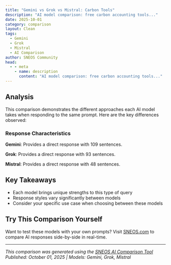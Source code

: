 ```yaml
---
title: "Gemini vs Grok vs Mistral: Carbon Tools"
description: "AI model comparison: free carbon accounting tools..."
date: 2025-10-01
category: comparison
layout: Clean
tags:
  - Gemini
  - Grok
  - Mistral
  - AI Comparison
author: SNEOS Community
head:
  - - meta
    - name: description
      content: "AI model comparison: free carbon accounting tools..."
---
```


<ChatComparison
  title="Gemini vs Grok vs Mistral: Carbon Tools"
  prompt="free carbon accounting tools"
  :responses='{
    "Gemini": "Okay, here\u0027s a breakdown of free carbon accounting tools, categorized for different user needs and with considerations for their limitations:\n\n**I. For Individuals \u0026 Households:**\n\nThese tools are primarily focused on helping you understand and reduce your personal carbon footprint.  They typically estimate emissions based on your lifestyle choices.\n\n*   **Carbon Footprint Calculators (Online Calculators):**\n\n    *   **EPA\u0027s Household Carbon Footprint Calculator (US EPA):**  A good starting point for US residents.  Comprehensive and allows for detailed input.  (epa.gov/ghgemissions/household-carbon-footprint-calculator)\n    *   **Nature Conservancy\u0027s Carbon Footprint Calculator:**  Simple and visually appealing.  Provides insights and tips for reduction. (nature.org/en-us/get-involved/how-to-help/consider-your-impact/carbon-calculator/)\n    *   **Global Footprint Network:**  Calculates your ecological footprint in addition to your carbon footprint. (footprintcalculator.org)\n    *   **WWF Carbon Footprint Calculator:** Focuses on UK data, but still helpful for understanding the categories and impact of different lifestyle choices. (wwf.org.uk/thingsyoucando/carbon-calculator)\n    *   **CoolClimate Network:**  A research-based calculator from UC Berkeley.  More detailed and offers recommendations tailored to your region. (coolclimate.berkeley.edu/calculator)\n\n    **Pros:**\n\n    *   Easy to use.\n    *   Quick results.\n    *   Helpful for raising awareness.\n    *   Often provide tips for reducing emissions.\n\n    **Cons:**\n\n    *   Estimates, not precise measurements.\n    *   Accuracy varies depending on the calculator and the quality of your input.\n    *   May not account for all emission sources.\n    *   Limited data for specific regions or lifestyles.\n\n*   **Mobile Apps:**\n\n    *   **Capture:** Automatically tracks your transport emissions and helps you offset them.\n    *   **JouleBug:** Gamified approach to sustainable living. Tracks your habits and provides challenges.\n    *   **Oroeco:**  Connects to your bank accounts to track your spending and estimate the carbon footprint of your purchases.\n    *   **Earth Hero:** Similar to JouleBug, tracks sustainable actions and provides tips.\n\n    **Pros:**\n\n    *   Convenient and portable.\n    *   Can track emissions over time.\n    *   May offer personalized recommendations.\n    *   Some integrate with other apps and services.\n\n    **Cons:**\n\n    *   Privacy concerns (especially with apps that access financial data).\n    *   Accuracy depends on the app\u0027s algorithms and data sources.\n    *   Can be battery-intensive.\n    *   Many have in-app purchases or subscriptions for full features.\n\n**II. For Small Businesses \u0026 Organizations (Often Limited Free Tiers or Trials):**\n\nThese tools help businesses estimate and track their carbon footprint, often with features for reporting and reduction planning.  The free versions are usually limited in scope and features.\n\n*   **Website Carbon Calculator:**  Specifically for assessing the carbon footprint of your website. (websitecarbon.com)\n*   **Normative.io (Free Carbon Calculator):** Provides a quick estimate of your carbon footprint based on industry and revenue.  More comprehensive features require a paid subscription.\n*   **Emitwise (Free Trial):** A platform for larger businesses, but offers a free trial.\n*   **Plan A Academy (Free):** Provides basic carbon management education resources.\n*   **Carbon Analytics (Free Trial):** Offers a free trial for its comprehensive carbon accounting software.\n*   **Sustain.Life (Free Trial):**  Designed for small to medium sized businesses, providing tools for carbon accounting and sustainability management.\n\n**Important Note:**  Many of these tools offer \u0022free\u0022 plans that are very limited.  Expect to pay for more comprehensive features like:\n\n    *   Detailed reporting.\n    *   Scope 3 emissions tracking.\n    *   Integration with accounting software.\n    *   Expert support.\n    *   Multiple user access.\n\n**Key Considerations When Choosing a Tool:**\n\n*   **Scope:**  What aspects of your business operations do you need to track (e.g., energy use, travel, supply chain)?  Consider Scope 1, 2, and 3 emissions.\n*   **Data Availability:** How easily can you gather the necessary data for the tool?\n*   **Reporting Requirements:**  Do you need to report your emissions to stakeholders or regulatory bodies?\n*   **Industry Specificity:** Does the tool cater to your specific industry?\n*   **Scalability:** Can the tool grow with your business?\n*   **Ease of Use:** How user-friendly is the tool?\n*   **Cost:**  Understand the limitations of the free version and the pricing of paid plans.\n*   **Accuracy and Methodology:**  Is the tool transparent about its calculations and data sources?  Is it aligned with recognized standards like the GHG Protocol?\n*   **Integration:** Can the tool integrate with other systems you use (e.g., accounting software, CRM)?\n\n**III.  Spreadsheets \u0026 Templates (DIY Approach):**\n\nWhile not a dedicated tool, you can create your own carbon accounting system using spreadsheets. This requires more effort but gives you complete control.\n\n*   **GHG Protocol Calculation Tools:**  The GHG Protocol provides free Excel-based tools for calculating emissions from specific sources (e.g., stationary combustion, mobile combustion).  (ghgprotocol.org/calculation-tools)\n*   **Custom Templates:** Search online for free carbon footprint spreadsheet templates.  Adapt them to your specific needs.\n\n**Pros:**\n\n*   Free (other than your time).\n*   Customizable.\n*   Can be tailored to your specific needs.\n\n**Cons:**\n\n*   Time-consuming to set up and maintain.\n*   Requires strong spreadsheet skills.\n*   Prone to errors if not carefully designed.\n*   May not be as user-friendly as dedicated software.\n\n**Important Considerations for Business Use:**\n\n*   **GHG Protocol:**  Familiarize yourself with the GHG Protocol, the most widely used international standard for carbon accounting.  This will help you ensure your calculations are accurate and consistent.\n*   **Scope 1, 2, and 3 Emissions:**  Understand the different scopes of emissions and which ones you need to track.\n*   **Data Quality:**  The accuracy of your carbon footprint depends on the quality of your data.  Use reliable sources and document your assumptions.\n*   **Third-Party Verification:**  Consider having your carbon footprint verified by a third party to increase credibility.\n\n**Recommendations for Getting Started:**\n\n1.  **Individuals:** Start with a simple online carbon footprint calculator to get a general idea of your impact. Then, explore mobile apps for ongoing tracking and behavior change.\n2.  **Small Businesses:**  Begin with a free carbon calculator to estimate your footprint. If you need more detailed tracking and reporting, explore free trials of carbon accounting software.  Be prepared to invest in a paid plan as your needs grow.\n3.  **All Users:**  Educate yourself about carbon accounting principles and best practices. The more you understand, the better you\u0027ll be able to use these tools effectively.\n\n**Disclaimer:**\n\n*I am an AI chatbot and cannot provide financial or legal advice. The information provided above is for general informational purposes only and should not be considered a substitute for professional advice.*  Always verify the accuracy and suitability of any tool or resource before relying on it.  The availability and features of free tools may change over time.\n",
    "Grok": "There are several free carbon accounting tools available that can help individuals, businesses, or organizations measure, track, and manage their carbon footprint. These tools often provide basic features for calculating greenhouse gas (GHG) emissions and may offer insights or recommendations for reducing environmental impact. Below is a list of some notable free carbon accounting tools:\n\n---\n\n### 1. Carbon Footprint Calculator by The Nature Conservancy\n- **Overview**: A user-friendly tool designed for individuals and small businesses to calculate their carbon footprint based on lifestyle, travel, and energy usage.\n- **Features**:\n  - Covers emissions from transportation, home energy, and diet.\n  - Provides tips for reducing your footprint.\n- **Best For**: Personal use or small-scale assessments.\n- **Access**: Available online for free at [nature.org](https://www.nature.org/en-us/get-involved/how-to-help/carbon-footprint-calculator/).\n\n---\n\n### 2. EPA\u2019s Simplified GHG Emissions Calculator\n- **Overview**: Provided by the U.S. Environmental Protection Agency (EPA), this tool is designed for small businesses and organizations to estimate their GHG emissions.\n- **Features**:\n  - Focuses on Scope 1 (direct emissions) and Scope 2 (indirect emissions from purchased energy).\n  - Includes templates and guidance for data input.\n- **Best For**: Small to medium-sized businesses or organizations new to carbon accounting.\n- **Access**: Free download available at [epa.gov](https://www.epa.gov/climateleadership/simplified-ghg-emissions-calculator).\n\n---\n\n### 3. CoolClimate Network Carbon Calculator\n- **Overview**: Developed by the University of California, Berkeley, this tool offers detailed carbon footprint calculations for individuals, households, and businesses.\n- **Features**:\n  - Breaks down emissions by categories like transport, housing, food, and goods/services.\n  - Allows comparison with similar households or businesses.\n  - Provides actionable recommendations for reducing emissions.\n- **Best For**: Individuals and small businesses looking for detailed insights.\n- **Access**: Free online tool at [coolclimate.org](https://coolclimate.org/calculator).\n\n---\n\n### 4. GHG Protocol Tools\n- **Overview**: The Greenhouse Gas Protocol offers free tools and resources for organizations to measure and manage their emissions based on globally recognized standards.\n- **Features**:\n  - Includes calculation tools for Scope 1, 2, and 3 emissions.\n  - Provides sector-specific guidance.\n  - Templates and spreadsheets for data tracking.\n- **Best For**: Businesses and organizations of all sizes looking for standardized methodologies.\n- **Access**: Free resources and tools at [ghgprotocol.org](https://ghgprotocol.org/calculation-tools).\n\n---\n\n### 5. WWF Footprint Calculator\n- **Overview**: A simple and engaging tool by the World Wildlife Fund (WWF) to help individuals measure their environmental impact.\n- **Features**:\n  - Calculates carbon footprint based on food, travel, home, and lifestyle choices.\n  - Offers personalized tips to reduce emissions.\n- **Best For**: Personal use and educational purposes.\n- **Access**: Free online at [footprint.wwf.org.uk](https://footprint.wwf.org.uk/).\n\n---\n\n### 6. CarbonTrust SME Carbon Footprint Tool\n- **Overview**: A free tool by Carbon Trust aimed at small and medium-sized enterprises (SMEs) to calculate their carbon footprint.\n- **Features**:\n  - Easy-to-use interface for inputting data on energy, travel, and operations.\n  - Provides basic reporting and reduction tips.\n- **Best For**: SMEs looking for a straightforward way to start carbon accounting.\n- **Access**: Available for free with registration at [carbontrust.com](https://www.carbontrust.com/en/resources/sme-carbon-footprint-tool).\n\n---\n\n### 7. OpenLCA (Open Source Software)\n- **Overview**: A free, open-source life cycle assessment (LCA) software that can be used for carbon accounting and broader environmental impact analysis.\n- **Features**:\n  - Highly customizable for detailed emissions tracking.\n  - Supports multiple data inputs for comprehensive analysis.\n  - Requires some technical knowledge to use effectively.\n- **Best For**: Organizations or researchers with technical expertise.\n- **Access**: Free download at [openlca.org](https://www.openlca.org/).\n\n---\n\n### 8. ClimateHero Carbon Calculator\n- **Overview**: A free online tool for individuals to calculate their personal carbon footprint and learn how to reduce it.\n- **Features**:\n  - Quick questionnaire covering lifestyle, travel, and consumption.\n  - Provides an estimate of annual emissions.\n  - Suggests ways to offset or reduce your footprint.\n- **Best For**: Individuals seeking a fast and simple assessment.\n- **Access**: Available online at [climatehero.me](https://climatehero.me/).\n\n---\n\n### Things to Consider When Choosing a Tool:\n- **Scope of Analysis**: Some tools focus on individual footprints, while others are better suited for businesses with complex operations.\n- **Ease of Use**: If you\u2019re new to carbon accounting, opt for tools with intuitive interfaces and guided inputs.\n- **Detail Level**: Free tools often provide basic calculations. For more in-depth analysis (e.g., Scope 3 emissions), you may need paid versions or additional resources.\n- **Scalability**: For growing businesses, consider tools that can scale with your needs or integrate with other systems.\n\n---\n\nMany of these tools are a great starting point for understanding your carbon footprint. If you require more advanced features (e.g., detailed reporting, compliance with international standards like ISO 14064, or third-party verification), you might consider paid platforms like Persefoni, Watershed, or Sustain.Life. However, the free tools listed above are excellent for beginners or those with limited budgets.",
    "Mistral": "There are several free carbon accounting tools available that can help individuals, businesses, and organizations measure and manage their carbon footprint. Here are some popular options:\n\n1. **Carbon Footprint Calculator (CarbonFootprint.com)**:\n   - This tool allows individuals and businesses to calculate their carbon footprint based on various activities such as travel, energy use, and waste.\n   - Website: [CarbonFootprint.com](https://www.carbonfootprint.com/)\n\n2. **EPA Carbon Footprint Calculator**:\n   - The U.S. Environmental Protection Agency (EPA) provides a free calculator for individuals and households to estimate their carbon footprint.\n   - Website: [EPA Carbon Footprint Calculator](https://www.epa.gov/ghgemissions/household-carbon-footprint-calculator)\n\n3. **CoolClimate Calculator**:\n   - Developed by the University of California, Berkeley, this tool helps individuals and households calculate their carbon footprint and provides recommendations for reducing it.\n   - Website: [CoolClimate Calculator](https://coolclimate.berkeley.edu/calculator)\n\n4. **Global Footprint Network**:\n   - This organization provides tools and resources to calculate ecological footprints, including carbon footprints, for individuals and organizations.\n   - Website: [Global Footprint Network](https://www.footprintnetwork.org/)\n\n5. **Carbon Trust**:\n   - The Carbon Trust offers various tools and resources for businesses to measure and manage their carbon emissions.\n   - Website: [Carbon Trust](https://www.carbontrust.com/)\n\n6. **Climate Hero**:\n   - This app helps individuals track and reduce their carbon footprint through daily activities and lifestyle choices.\n   - Website: [Climate Hero](https://www.climatehero.me/)\n\n7. **EcoAct**:\n   - EcoAct provides a range of tools and services for businesses to measure, report, and reduce their carbon emissions.\n   - Website: [EcoAct](https://www.eco-act.com/)\n\n8. **Carbon Calculator (CarbonCare)**:\n   - This tool helps businesses and organizations calculate their carbon footprint and provides strategies for reduction.\n   - Website: [CarbonCare](https://www.carboncare.org/)\n\n9. **Carbon Tracker**:\n   - This tool helps individuals and businesses track their carbon emissions and provides insights into reducing their footprint.\n   - Website: [Carbon Tracker](https://www.carbontracker.org/)\n\n10. **Carbon Neutral Calculator**:\n    - This tool helps individuals and businesses calculate their carbon footprint and provides options for offsetting their emissions.\n    - Website: [Carbon Neutral Calculator](https://www.carbonneutral.com.au/)\n\nThese tools can be a great starting point for understanding and managing your carbon footprint. Depending on your needs, you may find one tool more suitable than another."
  }'
  published-date="15:43"
/>

## Analysis

This comparison demonstrates the different approaches each AI model takes when responding to the same prompt. Here are the key differences observed:

### Response Characteristics

**Gemini**: Provides a direct response with 109 sentences. 

**Grok**: Provides a direct response with 93 sentences. 

**Mistral**: Provides a direct response with 48 sentences. 

## Key Takeaways

- Each model brings unique strengths to this type of query
- Response styles vary significantly between models
- Consider your specific use case when choosing between these models

## Try This Comparison Yourself

Want to test these models with your own prompts? Visit [SNEOS.com](https://sneos.com) to compare AI responses side-by-side in real-time.

---

*This comparison was generated using the [SNEOS AI Comparison Tool](https://sneos.com)*
*Published: October 01, 2025 | Models: Gemini, Grok, Mistral*
